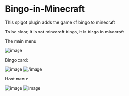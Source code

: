 # Bingo-in-Minecraft
This spigot plugin adds the game of bingo to minecraft

To be clear, it is not minecraft bingo, it is bingo in minecraft

The main menu:


![image](https://user-images.githubusercontent.com/81578391/174866308-6ab7a105-2707-4f05-94ee-4c2ac7f131ed.png)


Bingo card:


![image](https://user-images.githubusercontent.com/81578391/174866239-4f8b4c04-f65b-4f68-8036-b888ea77cb2a.png)
![/image](https://user-images.githubusercontent.com/81578391/174866260-c3505778-75fc-43b3-a089-4577a0fd24b1.png)


Host menu:


![image](https://user-images.githubusercontent.com/81578391/174866166-23df0af0-949b-4754-93bd-10225db1421b.png)
![image](https://user-images.githubusercontent.com/81578391/174866178-32c0c9d6-2b78-4fdf-ac15-dfd2199671ac.png)
